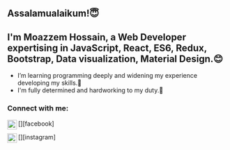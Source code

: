 ## Assalamualaikum!😇

## I'm Moazzem Hossain, a Web Developer expertising in JavaScript, React, ES6, Redux, Bootstrap, Data visualization, Material Design.😊

- I’m learning programming deeply and widening my experience developing my skills.🤔
- I'm fully determined and hardworking to my duty.🥰

### Connect with me: 

[<img align="left" alt="facebook.com" width="22px" src="https://www.facebook.com/muhammad.moazzem.hossain" />][facebook]

[<img align="left" alt="" width="22px" src="https://www.instagram.com/moazzemh7" />][instagram]